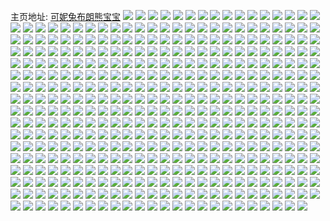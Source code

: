主页地址: [可妮兔布朗熊宝宝](https://weibo.com/u/5677608118) 
![](https://wx4.sinaimg.cn/mw2000/006ceFeuly1h9qk5okh7sj30u01aiwpq.jpg) 
![](https://wx4.sinaimg.cn/mw2000/006ceFeuly1h9qk5p1sfbj30u01400z6.jpg) 
![](https://wx4.sinaimg.cn/mw2000/006ceFeuly1h9ndsvxeybj325s1ma7wh.jpg) 
![](https://wx4.sinaimg.cn/mw2000/006ceFeuly1h9ndsuf1apj325s1mahdt.jpg) 
![](https://wx4.sinaimg.cn/mw2000/006ceFeuly1h9ndswy5h9j31o0280kjl.jpg) 
![](https://wx4.sinaimg.cn/mw2000/006ceFeuly1h9ndsuq4acj30p115paft.jpg) 
![](https://wx4.sinaimg.cn/mw2000/003dQCv3ly8h9i6zwo20vj60ku170ag902.jpg) 
![](https://wx4.sinaimg.cn/mw2000/006ceFeuly1h9hl2nwc42j30lz0dzgrj.jpg) 
![](https://wx4.sinaimg.cn/mw2000/006ceFeuly1h9gckytxdwj313u0tuqcr.jpg) 
![](https://wx4.sinaimg.cn/mw2000/006ceFeuly1h9gclbj5h2j31400u0agz.jpg) 
![](https://wx4.sinaimg.cn/mw2000/006ceFeuly1h9gcprpqpmj30ts14lwmt.jpg) 
![](https://wx4.sinaimg.cn/mw2000/006ceFeuly1h9dvhix31xj32c0340e82.jpg) 
![](https://wx4.sinaimg.cn/mw2000/006ceFeuly1h9dvhkim5hj30u01hc4ck.jpg) 
![](https://wx4.sinaimg.cn/mw2000/006ceFeuly1h91bi78061j30u00u0dms.jpg) 
![](https://wx4.sinaimg.cn/mw2000/006ceFeuly1h8sojmlmtgj31901o0e3w.jpg) 
![](https://wx4.sinaimg.cn/mw2000/006ceFeuly1h8s9x7ujsvj32c0340u0y.jpg) 
![](https://wx4.sinaimg.cn/mw2000/006ceFeuly1h8n5b7r6j0j32c0340npe.jpg) 
![](https://wx4.sinaimg.cn/mw2000/006ceFeuly1h8n5b8lavkj317y0wygwz.jpg) 
![](https://wx4.sinaimg.cn/mw2000/006ceFeuly1h8n5bi8m2vj30tu0sz46e.jpg) 
![](https://wx4.sinaimg.cn/mw2000/006ceFeuly1h8n5bbk2cfj32c03407wi.jpg) 
![](https://wx4.sinaimg.cn/mw2000/006ceFeuly1h8kx8rpwqej32c03404qq.jpg) 
![](https://wx4.sinaimg.cn/mw2000/006ceFeuly1h8jwr8hs08j30u00u0tbu.jpg) 
![](https://wx4.sinaimg.cn/mw2000/006ceFeuly1h8jpvfhr3oj32c0340kjl.jpg) 
![](https://wx4.sinaimg.cn/mw2000/006ceFeuly1h8ioirttuyj32c03407wh.jpg) 
![](https://wx4.sinaimg.cn/mw2000/006ceFeuly1h8ioitpaplj32c0340qv5.jpg) 
![](https://wx4.sinaimg.cn/mw2000/006ceFeuly1h8ioiqlcq7j32c0340qv5.jpg) 
![](https://wx4.sinaimg.cn/mw2000/006ceFeuly1h8gjtfvbzej30u0106n67.jpg) 
![](https://wx4.sinaimg.cn/mw2000/006ceFeuly1h8gjtd56okj30r60uc40g.jpg) 
![](https://wx4.sinaimg.cn/mw2000/006ceFeuly1h8gjtgr1p4j30j60pk796.jpg) 
![](https://wx4.sinaimg.cn/mw2000/006ceFeuly1h8f2ikzrrqj33402c04qq.jpg) 
![](https://wx4.sinaimg.cn/mw2000/006ceFeuly1h8ay232nkbj31hc0u0ahk.jpg) 
![](https://wx4.sinaimg.cn/mw2000/006ceFeuly1h8apwarmvmj32c0340e82.jpg) 
![](https://wx4.sinaimg.cn/mw2000/006ceFeuly1h8agbr5jmgj32c03407wj.jpg) 
![](https://wx4.sinaimg.cn/mw2000/006ceFeuly1h85xwwfvq9j31400u0ahg.jpg) 
![](https://wx4.sinaimg.cn/mw2000/006ceFeuly1h85xww2ba3j316c0u0n5n.jpg) 
![](https://wx4.sinaimg.cn/mw2000/006ceFeuly1h83nzt6hhgj32802yoe82.jpg) 
![](https://wx4.sinaimg.cn/mw2000/006ceFeuly1h82bfz7d5fj32c0340u0x.jpg) 
![](https://wx4.sinaimg.cn/mw2000/006ceFeuly1h82bfiul1xj32c0340x6p.jpg) 
![](https://wx4.sinaimg.cn/mw2000/006ceFeuly1h82bfka356j32c03401ky.jpg) 
![](https://wx4.sinaimg.cn/mw2000/006ceFeuly1h7yp8wdrisj31020ttqcb.jpg) 
![](https://wx4.sinaimg.cn/mw2000/006ceFeuly1h7wt6ajtsej30mu0zhtc3.jpg) 
![](https://wx4.sinaimg.cn/mw2000/006ceFeuly1h7ulf891s4j31800u0n8z.jpg) 
![](https://wx4.sinaimg.cn/mw2000/006ceFeuly1h7rwccc76xj32c03404qq.jpg) 
![](https://wx4.sinaimg.cn/mw2000/006ceFeuly1h7owjerussj30u0140jwx.jpg) 
![](https://wx4.sinaimg.cn/mw2000/006ceFeuly1h7ovx5rcymj31400u0n26.jpg) 
![](https://wx4.sinaimg.cn/mw2000/006ceFeuly1h7mcp8k640j30tu13ujxy.jpg) 
![](https://wx4.sinaimg.cn/mw2000/006ceFeuly1h7h5g4nnb6j30n01dskgu.jpg) 
![](https://wx4.sinaimg.cn/mw2000/006ceFeuly1h7bvhnlnorj30n01dswx2.jpg) 
![](https://wx4.sinaimg.cn/mw2000/006ceFeuly1h7aqziuk7dj30mz0ahq4o.jpg) 
![](https://wx4.sinaimg.cn/mw2000/006ceFeuly1h76d15626kj31hc0u0dgo.jpg) 
![](https://wx4.sinaimg.cn/mw2000/006ceFeuly1h76d1c5es7j31hc0u00v6.jpg) 
![](https://wx4.sinaimg.cn/mw2000/006ceFeuly1h76d1fca0yj31hc0u0ab0.jpg) 
![](https://wx4.sinaimg.cn/mw2000/006ceFeuly1h76d1j8xtcj31hc0u00ut.jpg) 
![](https://wx4.sinaimg.cn/mw2000/006ceFeuly1h6vq5odiv9j33402c0u0x.jpg) 
![](https://wx4.sinaimg.cn/mw2000/006ceFeuly1h6vq4qchbfj32c03404qq.jpg) 
![](https://wx4.sinaimg.cn/mw2000/006ceFeuly1h6vq4rpnhhj32c0340u0x.jpg) 
![](https://wx4.sinaimg.cn/mw2000/006ceFeuly1h6vq4oyo09j32c0340u0y.jpg) 
![](https://wx4.sinaimg.cn/mw2000/006ceFeuly1h6vq4tnyorj33402c0x6q.jpg) 
![](https://wx4.sinaimg.cn/mw2000/006ceFeuly1h6vq4uxwntj33402c0qv6.jpg) 
![](https://wx4.sinaimg.cn/mw2000/006ceFeuly1h6vq4w9ww3j32c0340x6p.jpg) 
![](https://wx4.sinaimg.cn/mw2000/006ceFeuly1h6t5ad45u2j30u0140n68.jpg) 
![](https://wx4.sinaimg.cn/mw2000/006ceFeuly1h6t5ae5w8oj30u014011n.jpg) 
![](https://wx4.sinaimg.cn/mw2000/006ceFeuly1h6nwqoy3opj31ep0s0781.jpg) 
![](https://wx4.sinaimg.cn/mw2000/006ceFeuly1h6j1fw084zj30u013y76c.jpg) 
![](https://wx4.sinaimg.cn/mw2000/006ceFeuly1h6j1d71th1j31400u07d7.jpg) 
![](https://wx4.sinaimg.cn/mw2000/006ceFeuly1h6j1g89kykj30tu13ujwt.jpg) 
![](https://wx4.sinaimg.cn/mw2000/006ceFeuly1h6j1esz2uij30tu13uwgp.jpg) 
![](https://wx4.sinaimg.cn/mw2000/006ceFeuly1h6e307dll5j30n01dsnm0.jpg) 
![](https://wx4.sinaimg.cn/mw2000/006ceFeuly1h6e306yrpjj30n01dstkd.jpg) 
![](https://wx4.sinaimg.cn/mw2000/006ceFeuly1h61wue9c7sj30u0140n3u.jpg) 
![](https://wx4.sinaimg.cn/mw2000/006ceFeuly1h61wuftpoej30u0140q3s.jpg) 
![](https://wx4.sinaimg.cn/mw2000/006ceFeuly1h61wuf3b27j31400u0q9z.jpg) 
![](https://wx4.sinaimg.cn/mw2000/006ceFeuly1h5ydrr6y5wj313u0tuq4e.jpg) 
![](https://wx4.sinaimg.cn/mw2000/006ceFeuly1h5y1nw8fftj30o7170dld.jpg) 
![](https://wx4.sinaimg.cn/mw2000/006ceFeuly1h5r6ico808j30s41dz7in.jpg) 
![](https://wx4.sinaimg.cn/mw2000/006ceFeuly1h5p5u8v5vwj30q31adkep.jpg) 
![](https://wx4.sinaimg.cn/mw2000/006ceFeuly1h5p5ubb6zoj31hc0u0h56.jpg) 
![](https://wx4.sinaimg.cn/mw2000/006ceFeuly1h5p5u9frz8j31hc0u0nak.jpg) 
![](https://wx4.sinaimg.cn/mw2000/006ceFeuly1h5p5udo05yj32c03404qq.jpg) 
![](https://wx4.sinaimg.cn/mw2000/006ceFeuly1h5p5u7o4b1j33402c04qq.jpg) 
![](https://wx4.sinaimg.cn/mw2000/006ceFeuly1h5nvpi181hj313u0tuahy.jpg) 
![](https://wx4.sinaimg.cn/mw2000/006ceFeuly1h5nvsh6g2nj30tu0twjy9.jpg) 
![](https://wx4.sinaimg.cn/mw2000/006ceFeuly1h5g8u2mqjxj30n018g794.jpg) 
![](https://wx4.sinaimg.cn/mw2000/006ceFeuly1h5g8u2a1ahj30my0tm42v.jpg) 
![](https://wx4.sinaimg.cn/mw2000/006ceFeuly1h5fv5vqul3j32c0340x6q.jpg) 
![](https://wx4.sinaimg.cn/mw2000/006ceFeuly1h5fv6tm17ej33402c0qv6.jpg) 
![](https://wx4.sinaimg.cn/mw2000/006ceFeuly1h5b2i5fslwj30rs0v978o.jpg) 
![](https://wx4.sinaimg.cn/mw2000/006ceFeuly1h58m8obwh5j32c03401kz.jpg) 
![](https://wx4.sinaimg.cn/mw2000/006ceFeuly1h5610plp65j31h60txap0.jpg) 
![](https://wx4.sinaimg.cn/mw2000/006ceFeuly1h5610s4emkj33402c04qr.jpg) 
![](https://wx4.sinaimg.cn/mw2000/006ceFeuly1h5610u85ylj33402c0kjm.jpg) 
![](https://wx4.sinaimg.cn/mw2000/006ceFeuly1h5610w1b0zj33402c0npe.jpg) 
![](https://wx4.sinaimg.cn/mw2000/006ceFeuly1h4zas7iorsj30ml18qq7g.jpg) 
![](https://wx4.sinaimg.cn/mw2000/006ceFeuly1h4zas7skadj30mt194798.jpg) 
![](https://wx4.sinaimg.cn/mw2000/006ceFeuly1h4y7avxby6j30u00fp77k.jpg) 
![](https://wx4.sinaimg.cn/mw2000/006ceFeuly1h4v304ga2vj30u01hcn6a.jpg) 
![](https://wx4.sinaimg.cn/mw2000/006ceFeuly1h4ujgxi3pij30mi0s1aha.jpg) 
![](https://wx4.sinaimg.cn/mw2000/006ceFeuly1h4jgv0smiaj32c03404qq.jpg) 
![](https://wx4.sinaimg.cn/mw2000/006ceFeuly1h4dbvnsfv3j30n01dsnk5.jpg) 
![](https://wx4.sinaimg.cn/mw2000/006ceFeuly1h4b25sbyaaj30mi0u0tgj.jpg) 
![](https://wx4.sinaimg.cn/mw2000/006ceFeuly1h4b25lr9hfj33402c01l0.jpg) 
![](https://wx4.sinaimg.cn/mw2000/006ceFeuly1h45br47k7nj31ds0n0gqv.jpg) 
![](https://wx4.sinaimg.cn/mw2000/006ceFeuly1h45br2rntwj31ds0n0444.jpg) 
![](https://wx4.sinaimg.cn/mw2000/006ceFeuly1h42zxj94jhj31gh0tjgvb.jpg) 
![](https://wx4.sinaimg.cn/mw2000/006ceFeuly1h3ye2ejazvj30u00u0dod.jpg) 
![](https://wx4.sinaimg.cn/mw2000/006ceFeuly1h3tie8vrquj32c03404qr.jpg) 
![](https://wx4.sinaimg.cn/mw2000/006ceFeuly1h3tif91askj30u01hc11w.jpg) 
![](https://wx4.sinaimg.cn/mw2000/006ceFeuly1h35gl1sma6j30u0140n1y.jpg) 
![](https://wx4.sinaimg.cn/mw2000/006ceFeuly1h2ytt902utj33402c0b2b.jpg) 
![](https://wx4.sinaimg.cn/mw2000/006ceFeuly1h2yttp527pj33402c0npe.jpg) 
![](https://wx4.sinaimg.cn/mw2000/006ceFeuly1h1l08rpfx3j33402c0u0y.jpg) 
![](https://wx4.sinaimg.cn/mw2000/006ceFeuly1h1hkqyqdkrj30tz0miqbg.jpg) 
![](https://wx4.sinaimg.cn/mw2000/006ceFeuly1h1hkqzmrvij30mz0t5gso.jpg) 
![](https://wx4.sinaimg.cn/mw2000/006ceFeuly1h187znsksyj313u0tuamv.jpg) 
![](https://wx4.sinaimg.cn/mw2000/006ceFeuly1h15avvhxoxj30n01ds1kx.jpg) 
![](https://wx4.sinaimg.cn/mw2000/006ceFeuly1h15avx69aaj30n01ds1kx.jpg) 
![](https://wx4.sinaimg.cn/mw2000/006ceFeuly1h14tuti84pj33402c0e83.jpg) 
![](https://wx4.sinaimg.cn/mw2000/006ceFeuly1h0z8djt4ouj30xc1wrb29.jpg) 
![](https://wx4.sinaimg.cn/mw2000/006ceFeuly1h0szaij3bgj31h013rali.jpg) 
![](https://wx4.sinaimg.cn/mw2000/006ceFeuly1h0szaiynpaj31dy11gdsc.jpg) 
![](https://wx4.sinaimg.cn/mw2000/006ceFeuly1h0mitsuztnj30tu13udv6.jpg) 
![](https://wx4.sinaimg.cn/mw2000/006ceFeuly1h0mg2rywpqj33402c04qq.jpg) 
![](https://wx4.sinaimg.cn/mw2000/006ceFeuly1h0h50ejmilj30n00tjgrt.jpg) 
![](https://wx4.sinaimg.cn/mw2000/006ceFeuly1h0ckp531idj31400u0qfw.jpg) 
![](https://wx4.sinaimg.cn/mw2000/006ceFeuly1h0a86fce2kj30dw0dwq3y.jpg) 
![](https://wx4.sinaimg.cn/mw2000/006ceFeuly1h010ld0cjuj30n01ds7hy.jpg) 
![](https://wx4.sinaimg.cn/mw2000/006ceFeuly1gzw6vo2p6mj30n01dsahz.jpg) 
![](https://wx4.sinaimg.cn/mw2000/006ceFeuly1gzv5hsr8izj30u0140k40.jpg) 
![](https://wx4.sinaimg.cn/mw2000/006ceFeuly1gznea1tcsxj31hp14ah14.jpg) 
![](https://wx4.sinaimg.cn/mw2000/006ceFeuly1gzefgkd5ntj30tz0midn3.jpg) 
![](https://wx4.sinaimg.cn/mw2000/006ceFeuly1gzefgme2ybj30tz0migu0.jpg) 
![](https://wx4.sinaimg.cn/mw2000/006ceFeuly1gzay5nhwxjj33402c0b2b.jpg) 
![](https://wx4.sinaimg.cn/mw2000/006ceFeuly1gz9rmjwko4j30tz0mi45v.jpg) 
![](https://wx4.sinaimg.cn/mw2000/006ceFeuly1gz7myllwbvj30n01dska5.jpg) 
![](https://wx4.sinaimg.cn/mw2000/006ceFeuly1gz73xzqyp3j30n01dswud.jpg) 
![](https://wx4.sinaimg.cn/mw2000/006ceFeuly1gz5fm0nkhhj33402c04qq.jpg) 
![](https://wx4.sinaimg.cn/mw2000/006ceFeuly1gz5fm2c0p3j33402c0kjn.jpg) 
![](https://wx4.sinaimg.cn/mw2000/006ceFeuly1gz5fm2wuxcj30u0190acu.jpg) 
![](https://wx4.sinaimg.cn/mw2000/006ceFeuly1gz3xv0xahij30jx0e1mxy.jpg) 
![](https://wx4.sinaimg.cn/mw2000/006ceFeuly1gz3xuvzhnlj30mz0e6ab0.jpg) 
![](https://wx4.sinaimg.cn/mw2000/006ceFeuly1gz3xvdocc3j32c0340qv6.jpg) 
![](https://wx4.sinaimg.cn/mw2000/006ceFeuly1gz3xvklu9sj33402c0x6q.jpg) 
![](https://wx4.sinaimg.cn/mw2000/006ceFeuly1gz1ndw366yj30n01dsauf.jpg) 
![](https://wx4.sinaimg.cn/mw2000/006ceFeuly1gz1ndynxzpj30n01dsx59.jpg) 
![](https://wx4.sinaimg.cn/mw2000/006ceFeuly1gyzdjyvkcfj30u01gt4pn.jpg) 
![](https://wx4.sinaimg.cn/mw2000/006ceFeuly1gyze1llswfj313r0tu4bk.jpg) 
![](https://wx4.sinaimg.cn/mw2000/006ceFeuly1gyxbsxncjgj31400u0457.jpg) 
![](https://wx4.sinaimg.cn/mw2000/006ceFeuly1gyg3rxemz7j30u0140ahj.jpg) 
![](https://wx4.sinaimg.cn/mw2000/006ceFeuly1gyd73ad3hoj30n01ds7dv.jpg) 
![](https://wx4.sinaimg.cn/mw2000/006ceFeuly1gyb5wi6y0nj30u01a97f0.jpg) 
![](https://wx4.sinaimg.cn/mw2000/006ceFeuly1gyb5wpf18rj30tk1aktn0.jpg) 
![](https://wx4.sinaimg.cn/mw2000/006ceFeuly1gyb3wqf9haj30k40b13z2.jpg) 
![](https://wx4.sinaimg.cn/mw2000/006ceFeuly1gya1xrcocxj30mi0u0n3v.jpg) 
![](https://wx4.sinaimg.cn/mw2000/006ceFeuly1gxzoo9rfigj30rs0qln3e.jpg) 
![](https://wx4.sinaimg.cn/mw2000/006ceFeuly1gxv7i90xxdj30u01407bw.jpg) 
![](https://wx4.sinaimg.cn/mw2000/006ceFeuly1gxmlvy0a6cj30mi0u0n4t.jpg) 
![](https://wx4.sinaimg.cn/mw2000/006ceFeuly1gxmlvzbawsj313u0tuwv9.jpg) 
![](https://wx4.sinaimg.cn/mw2000/006ceFeuly1gxkmjtdqk8j32c02q91ky.jpg) 
![](https://wx4.sinaimg.cn/mw2000/006ceFeuly1gxkmju86xyj313u0tuwrq.jpg) 
![](https://wx4.sinaimg.cn/mw2000/006ceFeuly1gxkmijbzf0j33402c0u0y.jpg) 
![](https://wx4.sinaimg.cn/mw2000/006ceFeuly1gx3vkas6axj30mz0qo7b9.jpg) 
![](https://wx4.sinaimg.cn/mw2000/006ceFeuly1gx3vkb0znwj30jw16hn18.jpg) 
![](https://wx4.sinaimg.cn/mw2000/006ceFeuly1gx3vkbe131j30mz0xz465.jpg) 
![](https://wx4.sinaimg.cn/mw2000/006ceFeuly1gx39ipi1u7j30tu13utg5.jpg) 
![](https://wx4.sinaimg.cn/mw2000/006ceFeuly1gx39iq0vfdj30tu13u7cx.jpg) 
![](https://wx4.sinaimg.cn/mw2000/006ceFeuly1gx39iozxymj30u01lqtj2.jpg) 
![](https://wx4.sinaimg.cn/mw2000/006ceFeuly1gwrb990pkcj32c0340npe.jpg) 
![](https://wx4.sinaimg.cn/mw2000/006ceFeuly1gwrb9bdlrvj32c0340u0y.jpg) 
![](https://wx4.sinaimg.cn/mw2000/006ceFeuly1gwmu7fkim4j30rs0rs0up.jpg) 
![](https://wx4.sinaimg.cn/mw2000/006ceFeuly1gwmib64lf3j31400u0ncq.jpg) 
![](https://wx4.sinaimg.cn/mw2000/006ceFeuly1gwa5o39py8j32c0340b2b.jpg) 
![](https://wx4.sinaimg.cn/mw2000/006ceFeuly1gw94wjci5qj313y0tyqgw.jpg) 
![](https://wx4.sinaimg.cn/mw2000/006ceFeuly1gw94wm06aoj30r60uqajo.jpg) 
![](https://wx4.sinaimg.cn/mw2000/006ceFeuly1gw7nbawduwj30cd0bbmyy.jpg) 
![](https://wx4.sinaimg.cn/mw2000/006ceFeuly1gw7nbaphgpj30ci0dj763.jpg) 
![](https://wx4.sinaimg.cn/mw2000/006ceFeuly1gw4gzbkxwcj30tz0mi46j.jpg) 
![](https://wx4.sinaimg.cn/mw2000/006ceFeuly1gva6ier7vrj61jk2lsaqh02.jpg) 
![](https://wx4.sinaimg.cn/mw2000/006ceFeuly1gurmw6guicj60tz0miti702.jpg) 
![](https://wx4.sinaimg.cn/mw2000/006ceFeuly1gurmw8hwnjj62c0340b2b02.jpg) 
![](https://wx4.sinaimg.cn/mw2000/006ceFeuly1gumzp34yp1j63402c0hdu02.jpg) 
![](https://wx4.sinaimg.cn/mw2000/006ceFeuly1gumzp1fe8lj63402c0x6q02.jpg) 
![](https://wx4.sinaimg.cn/mw2000/006ceFeuly1gum2nhdgkrj62c0340b2a02.jpg) 
![](https://wx4.sinaimg.cn/mw2000/006ceFeuly1gum2nf64r6j63402c07wi02.jpg) 
![](https://wx4.sinaimg.cn/mw2000/006ceFeuly1gum2nwyi7uj60n014oq6u02.jpg) 
![](https://wx4.sinaimg.cn/mw2000/006ceFeuly1gucwzij2l1j61o0280hdt02.jpg) 
![](https://wx4.sinaimg.cn/mw2000/006ceFeuly1gucwzjguinj61o0280hdt02.jpg) 
![](https://wx4.sinaimg.cn/mw2000/006ceFeuly1gucq1xnll5j62c0340qv502.jpg) 
![](https://wx4.sinaimg.cn/mw2000/006ceFeuly1gubwskva9ij62c03407wi02.jpg) 
![](https://wx4.sinaimg.cn/mw2000/006ceFeuly1gu60qalllxj60u013zjvn02.jpg) 
![](https://wx4.sinaimg.cn/mw2000/006ceFeuly1gu4o88mnayj60u017ugrn02.jpg) 
![](https://wx4.sinaimg.cn/mw2000/006ceFeuly1gtudcmchsqj62c03401kz02.jpg) 
![](https://wx4.sinaimg.cn/mw2000/006ceFeuly1gtudcofzloj63402c0hdu02.jpg) 
![](https://wx4.sinaimg.cn/mw2000/006ceFeuly1gtudcql7e0j63402c0kjl02.jpg) 
![](https://wx4.sinaimg.cn/mw2000/006ceFeuly1gtu3xrbck5j611a0t4gs102.jpg) 
![](https://wx4.sinaimg.cn/mw2000/006ceFeuly1gtu3yqontgj62c0340e8202.jpg) 
![](https://wx4.sinaimg.cn/mw2000/006ceFeuly1gtrqcspbvsj62c0340x6q02.jpg) 
![](https://wx4.sinaimg.cn/mw2000/006ceFeuly1gtj7br3d2qj60n01dsqeo02.jpg) 
![](https://wx4.sinaimg.cn/mw2000/006ceFeuly1gtex8spqa9j61410u0dmm02.jpg) 
![](https://wx4.sinaimg.cn/mw2000/006ceFeuly1gtex8sf6o4j60u00ws45702.jpg) 
![](https://wx4.sinaimg.cn/mw2000/006ceFeuly1gt9grt02xdj30u0140775.jpg) 
![](https://wx4.sinaimg.cn/mw2000/006ceFeuly1gsxu96jlkgj32c0340kjm.jpg) 
![](https://wx4.sinaimg.cn/mw2000/006ceFeuly1gsxu98jqjgj32c0340qv6.jpg) 
![](https://wx4.sinaimg.cn/mw2000/006ceFeuly1gsz2zr478kj31h02m8hdt.jpg) 
![](https://wx4.sinaimg.cn/mw2000/006ceFeuly1gswhe5ltf8j30v60lo0u3.jpg) 
![](https://wx4.sinaimg.cn/mw2000/006ceFeuly1gswh3insf2j30mz0juq99.jpg) 
![](https://wx4.sinaimg.cn/mw2000/006ceFeuly1gsmdvusa85j60hr0xomyp02.jpg) 
![](https://wx4.sinaimg.cn/mw2000/006ceFeuly1gsm90r7zocj30u014044v.jpg) 
![](https://wx4.sinaimg.cn/mw2000/006ceFeuly1gsk7eletinj30p00xcac4.jpg) 
![](https://wx4.sinaimg.cn/mw2000/006ceFeuly1gsiqsrfqtoj30u0140tjn.jpg) 
![](https://wx4.sinaimg.cn/mw2000/006ceFeuly1gsghqnr998j30mi0u0q5d.jpg) 
![](https://wx4.sinaimg.cn/mw2000/006ceFeuly1gscbumi2f7j31400u07ea.jpg) 
![](https://wx4.sinaimg.cn/mw2000/006ceFeuly1gscbullsehj313u0tu48k.jpg) 
![](https://wx4.sinaimg.cn/mw2000/006ceFeuly1gscbum5q1cj313u0tuqbb.jpg) 
![](https://wx4.sinaimg.cn/mw2000/006ceFeuly1gscbwuljh0j30lf0qy75v.jpg) 
![](https://wx4.sinaimg.cn/mw2000/006ceFeuly1gscbunh4swj30mi0u0adm.jpg) 
![](https://wx4.sinaimg.cn/mw2000/006ceFeuly1gscbun55tbj30u0140nbf.jpg) 
![](https://wx4.sinaimg.cn/mw2000/006ceFeuly1gs7l0emdabj30u0140wmo.jpg) 
![](https://wx4.sinaimg.cn/mw2000/006ceFeuly1gs7l0e1swhj30u0140129.jpg) 
![](https://wx4.sinaimg.cn/mw2000/006ceFeuly1gs6b2evoetj30mi0u0wjj.jpg) 
![](https://wx4.sinaimg.cn/mw2000/006ceFeuly1gs4sodkqswj31400u0n49.jpg) 
![](https://wx4.sinaimg.cn/mw2000/006ceFeuly1gs4tcoc7d4j31400u07dv.jpg) 
![](https://wx4.sinaimg.cn/mw2000/006ceFeuly1gs3zd4ec8kj31400u0dp8.jpg) 
![](https://wx4.sinaimg.cn/mw2000/006ceFeuly1gs3yeeo80mj31400u0n79.jpg) 
![](https://wx4.sinaimg.cn/mw2000/006ceFeuly1gs3zd6swx8j61400u0qaf02.jpg) 
![](https://wx4.sinaimg.cn/mw2000/006ceFeuly1gs3ze0c9cuj30u014010i.jpg) 
![](https://wx4.sinaimg.cn/mw2000/006ceFeuly1gs1rqyoegvj31400u0dn4.jpg) 
![](https://wx4.sinaimg.cn/mw2000/006ceFeuly1gs1rubmoqjj31400u0jz9.jpg) 
![](https://wx4.sinaimg.cn/mw2000/006ceFeuly1gs1rqza8vsj313u0tuk3s.jpg) 
![](https://wx4.sinaimg.cn/mw2000/006ceFeuly1gs1rtwbanoj31400u0127.jpg) 
![](https://wx4.sinaimg.cn/mw2000/006ceFeuly1gs1ec12zjsj30u0140n3y.jpg) 
![](https://wx4.sinaimg.cn/mw2000/006ceFeuly1gs0k5kt7jqj30n01dsqv5.jpg) 
![](https://wx4.sinaimg.cn/mw2000/006ceFeuly1gs0k5jo527j30k40tzgnm.jpg) 
![](https://wx4.sinaimg.cn/mw2000/006ceFeuly1gs08ohr1rxj30u0140q8m.jpg) 
![](https://wx4.sinaimg.cn/mw2000/006ceFeuly1gs08togui1j30oz0pndkd.jpg) 
![](https://wx4.sinaimg.cn/mw2000/006ceFeuly1grz26k9fa4j31600u0aq9.jpg) 
![](https://wx4.sinaimg.cn/mw2000/006ceFeuly1grz2dwrrxvj30mf0h3n2g.jpg) 
![](https://wx4.sinaimg.cn/mw2000/006ceFeuly1grz26maqwuj30tz0migte.jpg) 
![](https://wx4.sinaimg.cn/mw2000/006ceFeuly1grz27xmefrj31400u0tg6.jpg) 
![](https://wx4.sinaimg.cn/mw2000/006ceFeuly1grz27y9tkyj31400u0gyl.jpg) 
![](https://wx4.sinaimg.cn/mw2000/006ceFeuly1grz27xx0dxj30u0140wmr.jpg) 
![](https://wx4.sinaimg.cn/mw2000/006ceFeuly1grz27ym0q5j31400u0gzv.jpg) 
![](https://wx4.sinaimg.cn/mw2000/006ceFeuly1grz28leiw0j31400u0n5p.jpg) 
![](https://wx4.sinaimg.cn/mw2000/006ceFeuly1grz2cxyo2yj31400u0wm0.jpg) 
![](https://wx4.sinaimg.cn/mw2000/006ceFeuly1gryb3mommij30u0140gsl.jpg) 
![](https://wx4.sinaimg.cn/mw2000/006ceFeuly1gry9hw7ja5j30tz0mi0x2.jpg) 
![](https://wx4.sinaimg.cn/mw2000/006ceFeuly1grxvssm6wfj30t40l8tg9.jpg) 
![](https://wx4.sinaimg.cn/mw2000/006ceFeuly1grxvssvuvfj30m50s4n0d.jpg) 
![](https://wx4.sinaimg.cn/mw2000/006ceFeuly1grua86b8bgj30u0140k24.jpg) 
![](https://wx4.sinaimg.cn/mw2000/006ceFeuly1grpsg948lqj31400u0aji.jpg) 
![](https://wx4.sinaimg.cn/mw2000/006ceFeuly1grp5gd7iylj30pc0xstdl.jpg) 
![](https://wx4.sinaimg.cn/mw2000/006ceFeuly1grp43dwyhnj30u01407gc.jpg) 
![](https://wx4.sinaimg.cn/mw2000/006ceFeuly1grp43earhlj30u0140qau.jpg) 
![](https://wx4.sinaimg.cn/mw2000/006ceFeuly1grgl1q1btlj31400u0n3h.jpg) 
![](https://wx4.sinaimg.cn/mw2000/006ceFeuly1grgl1qcqv9j31400u0jx1.jpg) 
![](https://wx4.sinaimg.cn/mw2000/006ceFeuly1grexq5zesaj30u01404av.jpg) 
![](https://wx4.sinaimg.cn/mw2000/006ceFeuly1grdd0s35noj31400u0n3b.jpg) 
![](https://wx4.sinaimg.cn/mw2000/006ceFeuly1grdd0smd0lj31400u0jxr.jpg) 
![](https://wx4.sinaimg.cn/mw2000/006ceFeuly1gr5u898h09j30mz0lt0w3.jpg) 
![](https://wx4.sinaimg.cn/mw2000/006ceFeuly1gr4p4p8a6hj30u0140tk3.jpg) 
![](https://wx4.sinaimg.cn/mw2000/006ceFeuly1gr32hznmivj30n01dsn1c.jpg) 
![](https://wx4.sinaimg.cn/mw2000/006ceFeuly1gqziwighkvj30u01407b9.jpg) 
![](https://wx4.sinaimg.cn/mw2000/006ceFeuly1gqziwivj0aj60u0140n2v02.jpg) 
![](https://wx4.sinaimg.cn/mw2000/006ceFeuly1gqnyl8qi4sj30u00u07eo.jpg) 
![](https://wx4.sinaimg.cn/mw2000/006ceFeuly1gqnyqzoh13j30mj0tk7hl.jpg) 
![](https://wx4.sinaimg.cn/mw2000/006ceFeuly1gqklc08etaj32c0340kjm.jpg) 
![](https://wx4.sinaimg.cn/mw2000/006ceFeuly1gqa1h6vrqmj30u01en111.jpg) 
![](https://wx4.sinaimg.cn/mw2000/006ceFeuly1gpzizemqkdj32c03407wi.jpg) 
![](https://wx4.sinaimg.cn/mw2000/006ceFeuly1gpy8zrvplsj30u01t07jf.jpg) 
![](https://wx4.sinaimg.cn/mw2000/006ceFeuly1gpuwugjs61j32c03407wk.jpg) 
![](https://wx4.sinaimg.cn/mw2000/006ceFeuly1gpuwui2mzcj33402c0x6p.jpg) 
![](https://wx4.sinaimg.cn/mw2000/006ceFeuly1gpuwukfy33j32c0340x6p.jpg) 
![](https://wx4.sinaimg.cn/mw2000/006ceFeuly1gpuwuefvswj32c03407wi.jpg) 
![](https://wx4.sinaimg.cn/mw2000/006ceFeuly1gpszjnxst3j30rj11odnr.jpg) 
![](https://wx4.sinaimg.cn/mw2000/006ceFeuly1gpszex9fp5j32c0340npe.jpg) 
![](https://wx4.sinaimg.cn/mw2000/006ceFeuly1gpdeei4qq6j32c0340hdt.jpg) 
![](https://wx4.sinaimg.cn/mw2000/006ceFeuly1gpdeeh583cj32c03404qp.jpg) 
![](https://wx4.sinaimg.cn/mw2000/006ceFeuly1grimj4f36lj33402c04qz.jpg) 
![](https://wx4.sinaimg.cn/mw2000/006ceFeuly1gpctkjy7okj31902804qp.jpg) 
![](https://wx4.sinaimg.cn/mw2000/006ceFeuly1gp8pbvnzwkj32c0340qv5.jpg) 
![](https://wx4.sinaimg.cn/mw2000/006ceFeuly1gp8pbx6sq7j33402c0x6p.jpg) 
![](https://wx4.sinaimg.cn/mw2000/006ceFeuly1gotq5dm664j32c0340e81.jpg) 
![](https://wx4.sinaimg.cn/mw2000/006ceFeuly1gotq5eds21j30v90ltjub.jpg) 
![](https://wx4.sinaimg.cn/mw2000/006ceFeuly1goo1b59d8xj316f0vt4cu.jpg) 
![](https://wx4.sinaimg.cn/mw2000/006ceFeuly1goo1bagc0jj32801o0kjl.jpg) 
![](https://wx4.sinaimg.cn/mw2000/006ceFeuly1gojp1chvgcj310h1cnwl3.jpg) 
![](https://wx4.sinaimg.cn/mw2000/006ceFeuly1gojp1ddw0xj31o0280khb.jpg) 
![](https://wx4.sinaimg.cn/mw2000/006ceFeuly1go86bf5ow3j31o02801ky.jpg) 
![](https://wx4.sinaimg.cn/mw2000/006ceFeuly1go86biefisj33402c0b2a.jpg) 
![](https://wx4.sinaimg.cn/mw2000/006ceFeuly1go86d66r3xj30mi0u0kaq.jpg) 
![](https://wx4.sinaimg.cn/mw2000/006ceFeuly1go7q5udhtcj32c03407wi.jpg) 
![](https://wx4.sinaimg.cn/mw2000/006ceFeuly1go7q6hnbl2j30tv13u1fa.jpg) 
![](https://wx4.sinaimg.cn/mw2000/006ceFeuly1go7q5yuqeuj32c0340e82.jpg) 
![](https://wx4.sinaimg.cn/mw2000/006ceFeuly1go7q5zp0vkj32c03404qq.jpg) 
![](https://wx4.sinaimg.cn/mw2000/006ceFeuly1go7q61adgaj32c0340hdu.jpg) 
![](https://wx4.sinaimg.cn/mw2000/006ceFeuly1go7q636spsj32c0340b2a.jpg) 
![](https://wx4.sinaimg.cn/mw2000/006ceFeuly1go7q9wh3hlj32c03401ky.jpg) 
![](https://wx4.sinaimg.cn/mw2000/006ceFeuly1go7q9xdrj7j32c0340u0x.jpg) 
![](https://wx4.sinaimg.cn/mw2000/006ceFeuly1go2b1mvau1j32c03401kx.jpg) 
![](https://wx4.sinaimg.cn/mw2000/006ceFeuly1gnvgmu6agnj32801o0kjm.jpg) 
![](https://wx4.sinaimg.cn/mw2000/006ceFeuly1gnuftlsm9lj32c0340qv5.jpg) 
![](https://wx4.sinaimg.cn/mw2000/006ceFeuly1gnuftnthy8j32c03401ky.jpg) 
![](https://wx4.sinaimg.cn/mw2000/006ceFeuly1gnuftpc8odj32c0340hdu.jpg) 
![](https://wx4.sinaimg.cn/mw2000/006ceFeuly1gnuftq9rhbj33402c0hdt.jpg) 
![](https://wx4.sinaimg.cn/mw2000/006ceFeuly1gnuftsu4m2j32c0340u0y.jpg) 
![](https://wx4.sinaimg.cn/mw2000/006ceFeuly1gnufuckuxwj30fb0nganx.jpg) 
![](https://wx4.sinaimg.cn/mw2000/006ceFeuly1gnre7g62vdj32c0340qv7.jpg) 
![](https://wx4.sinaimg.cn/mw2000/006ceFeuly1gnre7gytnij33402c0b29.jpg) 
![](https://wx4.sinaimg.cn/mw2000/006ceFeuly1gnm8pj40bvj31o0280e82.jpg) 
![](https://wx4.sinaimg.cn/mw2000/006ceFeuly1gmz4t8v6vmj31ez2iokjl.jpg) 
![](https://wx4.sinaimg.cn/mw2000/006ceFeuly1gms7exwz3zj30jj0xwadl.jpg) 
![](https://wx4.sinaimg.cn/mw2000/006ceFeuly1gms7fiyvn4j30mk1281ik.jpg) 
![](https://wx4.sinaimg.cn/mw2000/006ceFeuly1gmrzscisgaj30ot11lgtr.jpg) 
![](https://wx4.sinaimg.cn/mw2000/006ceFeuly1gm88nlh1ytj30n01ds4qq.jpg) 
![](https://wx4.sinaimg.cn/mw2000/006ceFeuly1gm88nq1pmtj30n01dsqv5.jpg) 
![](https://wx4.sinaimg.cn/mw2000/006ceFeuly1gl55jr8ox5j30tu0tu7vf.jpg) 
![](https://wx4.sinaimg.cn/mw2000/006ceFeuly1gl55kcn4p8j32c02c01kx.jpg) 
![](https://wx4.sinaimg.cn/mw2000/006ceFeuly1gl55jsb93ij30tu0tu4qp.jpg) 
![](https://wx4.sinaimg.cn/mw2000/006ceFeuly1gl55jqm129j30tu0tub29.jpg) 
![](https://wx4.sinaimg.cn/mw2000/006ceFeuly1gl55jtltp2j30tu0tu4qp.jpg) 
![](https://wx4.sinaimg.cn/mw2000/006ceFeuly1gl55jue37fj30tu0tub29.jpg) 
![](https://wx4.sinaimg.cn/mw2000/006ceFeuly1gl55nej3e2j30tu0tu4qp.jpg) 
![](https://wx4.sinaimg.cn/mw2000/006ceFeuly1gl55mjoa6cj30tu0tu1hu.jpg) 
![](https://wx4.sinaimg.cn/mw2000/006ceFeuly1gkv7xb5yqoj32c0340e82.jpg) 
![](https://wx4.sinaimg.cn/mw2000/006ceFeuly1gkv7xdnlpoj33402c0000.jpg) 
![](https://wx4.sinaimg.cn/mw2000/006ceFeuly1gkv82qstljj32c03407wj.jpg) 
![](https://wx4.sinaimg.cn/mw2000/006ceFeuly1gkhtz0bol6j30im02lq4d.jpg) 
![](https://wx4.sinaimg.cn/mw2000/006ceFeuly1gk7ej5yjl1j30qe1aw49e.jpg) 
![](https://wx4.sinaimg.cn/mw2000/006ceFeuly1gjni6ctrnuj32c0340e82.jpg) 
![](https://wx4.sinaimg.cn/mw2000/006ceFeuly1gjk6apn4y0j30mi0u07o1.jpg) 
![](https://wx4.sinaimg.cn/mw2000/006ceFeugy1gjgirtq2r5j3190280txv.jpg) 
![](https://wx4.sinaimg.cn/mw2000/006ceFeugy1gjgirx4o9dj31902804qp.jpg) 
![](https://wx4.sinaimg.cn/mw2000/006ceFeuly1gjdgys4i6jj30mq14fdmk.jpg) 
![](https://wx4.sinaimg.cn/mw2000/006ceFeugy1gj7ljuxe3sj31261eudv2.jpg) 
![](https://wx4.sinaimg.cn/mw2000/006ceFeugy1gj7lkz6f5kj32c0340kjm.jpg) 
![](https://wx4.sinaimg.cn/mw2000/006ceFeuly1gihdn5d3v4j30mi0u0wzx.jpg) 
![](https://wx4.sinaimg.cn/mw2000/006ceFeuly1gieno5xd0ej31sc2dsqv5.jpg) 
![](https://wx4.sinaimg.cn/mw2000/006ceFeuly1gi9su7eq8bj32ds1scqv9.jpg) 
![](https://wx4.sinaimg.cn/mw2000/006ceFeuly1gi9su4egcoj30n01dshdw.jpg) 
![](https://wx4.sinaimg.cn/mw2000/006ceFeuly1gi98ymstpxj33402c04qq.jpg) 
![](https://wx4.sinaimg.cn/mw2000/006ceFeuly1gi98yrmr54j32c0340qv6.jpg) 
![](https://wx4.sinaimg.cn/mw2000/006ceFeuly1gi98ythjfnj3190280b29.jpg) 
![](https://wx4.sinaimg.cn/mw2000/006ceFeuly1ghvgdkfprij30u01en111.jpg) 
![](https://wx4.sinaimg.cn/mw2000/006ceFeuly1ghvgbvovyij317i1t8hdv.jpg) 
![](https://wx4.sinaimg.cn/mw2000/006ceFeuly1ghutzjkqbij30n01dsn4e.jpg) 
![](https://wx4.sinaimg.cn/mw2000/006ceFeuly1gho8ecg2cij32c0340u14.jpg) 
![](https://wx4.sinaimg.cn/mw2000/006ceFeuly1gho8efhvlyj32c02c0u14.jpg) 
![](https://wx4.sinaimg.cn/mw2000/006ceFeuly1gho8e7r4yij33402c0e81.jpg) 
![](https://wx4.sinaimg.cn/mw2000/006ceFeuly1gho8ej0irsj32c0340he2.jpg) 
![](https://wx4.sinaimg.cn/mw2000/006ceFeuly1gho8ym5htcj31902807wk.jpg) 
![](https://wx4.sinaimg.cn/mw2000/006ceFeuly1ghkqf8n3gdj32c0340u0x.jpg) 
![](https://wx4.sinaimg.cn/mw2000/006ceFeuly1ghjgjmqq84j30jb0h5q5u.jpg) 
![](https://wx4.sinaimg.cn/mw2000/006ceFeuly1ghcnmsdcn2j30sm0spe57.jpg) 
![](https://wx4.sinaimg.cn/mw2000/006ceFeuly1ghb6hyyjz0j33402c01kx.jpg) 
![](https://wx4.sinaimg.cn/mw2000/006ceFeuly1ghb6i1my4oj32c03407wi.jpg) 
![](https://wx4.sinaimg.cn/mw2000/006ceFeuly1ghb6i3o0r8j32c0340u0x.jpg) 
![](https://wx4.sinaimg.cn/mw2000/006ceFeuly1ghb6hxzejpj30pd15v7wh.jpg) 
![](https://wx4.sinaimg.cn/mw2000/006ceFeuly1ghb6iqawz3j321w28g7wh.jpg) 
![](https://wx4.sinaimg.cn/mw2000/006ceFeuly1gdxtn6agxaj32c0340b2j.jpg) 
![](https://wx4.sinaimg.cn/mw2000/006ceFeuly1gdxtnb0sifj32c0340npk.jpg) 
![](https://wx4.sinaimg.cn/mw2000/006ceFeuly1gdd7ptg7mwj32c0340x6q.jpg) 
![](https://wx4.sinaimg.cn/mw2000/006ceFeuly1gdd7pxax12j32c03407wj.jpg) 
![](https://wx4.sinaimg.cn/mw2000/006ceFeuly1gdd7pq42spj32c0340x6y.jpg) 
![](https://wx4.sinaimg.cn/mw2000/006ceFeuly1gdbxoqxfebj30hs0vlq4p.jpg) 
![](https://wx4.sinaimg.cn/mw2000/006ceFeuly1gdbxoruj31j30u01fstfn.jpg) 
![](https://wx4.sinaimg.cn/mw2000/006ceFeuly1gdbxos19uhj30f30azgms.jpg) 
![](https://wx4.sinaimg.cn/mw2000/006ceFeuly1gdbxos8mthj30uy0u0ac1.jpg) 
![](https://wx4.sinaimg.cn/mw2000/006ceFeuly1gdbxosipgvj30lj0sgafr.jpg) 
![](https://wx4.sinaimg.cn/mw2000/006ceFeuly1gdbxosuyiej30u00u07al.jpg) 
![](https://wx4.sinaimg.cn/mw2000/006ceFeuly1gcp6pxrwztj31o02801l1.jpg) 
![](https://wx4.sinaimg.cn/mw2000/006ceFeuly1gapdda6cgqj30pu154q8s.jpg) 
![](https://wx4.sinaimg.cn/mw2000/006ceFeuly1gapdddeuk9j31902804qp.jpg) 
![](https://wx4.sinaimg.cn/mw2000/006ceFeuly1g9b7g8x37xj31h02m87wj.jpg) 
![](https://wx4.sinaimg.cn/mw2000/006ceFeuly1g69kabcga6j31sc2dsx6p.jpg) 
![](https://wx4.sinaimg.cn/mw2000/006ceFeuly1g1vjd107hmj30u01401dt.jpg) 
![](https://wx4.sinaimg.cn/mw2000/006ceFeuly1g0f6956019j32c03407wn.jpg) 
![](https://wx4.sinaimg.cn/mw2000/006ceFeuly1fyped4xynmj30u01404qp.jpg) 
![](https://wx4.sinaimg.cn/mw2000/006ceFeuly1fxuoqshqxhj30k00qnjy7.jpg) 
![](https://wx4.sinaimg.cn/mw2000/006ceFeuly1fxldnj4xvtj30fl0rsgo3.jpg) 
![](https://wx4.sinaimg.cn/mw2000/006ceFeuly1fwvdc37x3gj32c0340npg.jpg) 
![](https://wx4.sinaimg.cn/mw2000/006ceFeuly1fwvdcahu22j30mi0u0dml.jpg) 
![](https://wx4.sinaimg.cn/mw2000/006ceFeuly1fwvddvn73oj30ig0f5n2x.jpg) 
![](https://wx4.sinaimg.cn/mw2000/006ceFeuly1fwvdem65hdj30k00k0gmj.jpg) 
![](https://wx4.sinaimg.cn/mw2000/006ceFeuly1fwvdhdpimlj30zk0qojyq.jpg) 
![](https://wx4.sinaimg.cn/mw2000/006ceFeuly1fwvdkgu6p0j30mi0u00wc.jpg) 
![](https://wx4.sinaimg.cn/mw2000/006ceFeuly1fwb3g4s1yej30mi0u0ana.jpg) 
![](https://wx4.sinaimg.cn/mw2000/006ceFeuly1fvhezm52ioj30u01407wh.jpg) 
![](https://wx4.sinaimg.cn/mw2000/006ceFeuly1fvhf4e9xy2j32c0340kjm.jpg) 
![](https://wx4.sinaimg.cn/mw2000/006ceFeugy1futaouqu46j33402c0x6u.jpg) 
![](https://wx4.sinaimg.cn/mw2000/006ceFeugy1futap3thjnj32k52bx4qw.jpg) 
![](https://wx4.sinaimg.cn/mw2000/006ceFeugy1futap6utotj33402c0e82.jpg) 
![](https://wx4.sinaimg.cn/mw2000/006ceFeugy1fut2yjajidj33402c0hdw.jpg) 
![](https://wx4.sinaimg.cn/mw2000/006ceFeugy1furwk6qdmzj33402c0e82.jpg) 
![](https://wx4.sinaimg.cn/mw2000/006ceFeuly1fuo0d8ukklj30u0140b0c.jpg) 
![](https://wx4.sinaimg.cn/mw2000/006ceFeuly1fukhjhvfu6j30zk0qoq7i.jpg) 
![](https://wx4.sinaimg.cn/mw2000/006ceFeuly1fug6826lncj30qo0ya77y.jpg) 
![](https://wx4.sinaimg.cn/mw2000/006ceFeuly1fug51ew2jlj30u01401kx.jpg) 
![](https://wx4.sinaimg.cn/mw2000/006ceFeuly1fu3r7tmq0ej31400u04qp.jpg) 
![](https://wx4.sinaimg.cn/mw2000/006ceFeuly1fu3r7v6yh0j31400u07wh.jpg) 
![](https://wx4.sinaimg.cn/mw2000/006ceFeuly1fu3r7woxfej31400u04qp.jpg) 
![](https://wx4.sinaimg.cn/mw2000/006ceFeuly1fu3r80k1ffj33402c0kjn.jpg) 
![](https://wx4.sinaimg.cn/mw2000/006ceFeuly1frvy2y56cnj30u0140e81.jpg) 
![](https://wx4.sinaimg.cn/mw2000/006ceFeuly1frvxfpp2rwj30u0140npd.jpg) 
![](https://wx4.sinaimg.cn/mw2000/006ceFeugy1frnvv1wiztj30u01404qp.jpg) 
![](https://wx4.sinaimg.cn/mw2000/006ceFeugy1frnvvh4idqj30u0140jtd.jpg) 
![](https://wx4.sinaimg.cn/mw2000/006ceFeugy1frnp7qips2j33402c0npf.jpg) 
![](https://wx4.sinaimg.cn/mw2000/006ceFeugy1frnp68z0htj346j0y0hdw.jpg) 
![](https://wx4.sinaimg.cn/mw2000/006ceFeugy1frnp9ym7r8j30mi0u0ahq.jpg) 
![](https://wx4.sinaimg.cn/mw2000/006ceFeugy1frnp9rudldj30mi0u046a.jpg) 
![](https://wx4.sinaimg.cn/mw2000/006ceFeugy1frnpavc95jj30mi0u0afq.jpg) 
![](https://wx4.sinaimg.cn/mw2000/006ceFeugy1frnp7ogsvwj33402c0npf.jpg) 
![](https://wx4.sinaimg.cn/mw2000/006ceFeugy1frnpbkxi5jj30zk0qoq9y.jpg) 
![](https://wx4.sinaimg.cn/mw2000/006ceFeugy1frnpacnc0mj30mi0u0adv.jpg) 
![](https://wx4.sinaimg.cn/mw2000/006ceFeugy1frnpa2uhv2j30zk0qo79t.jpg) 
![](https://wx4.sinaimg.cn/mw2000/006ceFeuly1fqxd123hkyj30u0140toj.jpg) 
![](https://wx4.sinaimg.cn/mw2000/006ceFeuly1fqxd12q5qhj30k00ybmzx.jpg) 
